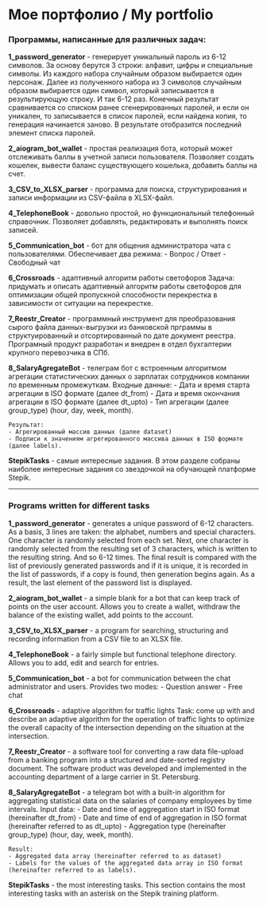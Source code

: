 # Мое портфолио / My portfolio

<h3>Программы, написанные для различных задач:</h3>

<b>1_password_generator</b> - генерирует уникальный пароль из 6-12 символов.
    За основу берутся 3 строки: алфавит, цифры и специальные символы. 
    Из каждого набора случайным образом выбирается один персонаж. 
    Далее из полученного набора из 3 символов случайным образом выбирается один символ, который записывается в результирующую строку. 
    И так 6-12 раз. Конечный результат сравнивается со списком ранее сгенерированных паролей, и если он уникален, то записывается в список паролей, если найдена копия, то генерация начинается заново.
    В результате отобразится последний элемент списка паролей.

<b>2_aiogram_bot_wallet</b> - простая реализация бота, который может отслеживать баллы в учетной записи пользователя. 
    Позволяет создать кошелек, вывести баланс существующего кошелька, добавить баллы на счет.

<b>3_CSV_to_XLSX_parser</b> - программа для поиска, структурирования и записи информации из CSV-файла в XLSX-файл.

<b>4_TelephoneBook</b> - довольно простой, но функциональный телефонный справочник. 
    Позволяет добавлять, редактировать и выполнять поиск записей.

<b>5_Communication_bot</b> - бот для общения администратора чата с пользователями.
    Обеспечивает два режима:
    - Вопрос / Ответ
    - Свободный чат

<b>6_Crossroads</b> - адаптивный алгоритм работы светофоров
    Задача:
        придумать и описать адаптивный алгоритм работы светофоров для оптимизации общей пропускной способности перекрестка в зависимости от ситуации на перекрестке.    

<b>7_Reestr_Creator</b> - программный инструмент для преобразования сырого файла данных-выгрузки из банковской прграммы в      структуированный и отсортированный по дате документ реестра. 
    Програмный продукт разработан и внедрен в отдел бухгалтерии крупного перевозчика в СПб.   
    
<b>8_SalaryAgregateBot</b> - телеграм бот с встроенным алгоритмом агрегации статистических данных о зарплатах сотрудников компании по временным промежуткам.
	Входные данные:
	- Дата и время старта агрегации в ISO формате (далее dt_from)
	- Дата и время окончания агрегации в ISO формате (далее dt_upto)
	- Тип агрегации (далее group_type) (hour, day, week, month).

	Результат:
	- Агрегированный массив данных (далее dataset)
	- Подписи к значениям агрегированного массива данных в ISO формате (далее labels).        

<b>StepikTasks</b> - самые интересные задания. 
    В этом разделе собраны наиболее интересные задания со звездочкой на обучающей платформе Stepik.

---------------------------------------------------------------------------------------------------------------------------------------------------------

<h3>Programs written for different tasks</h3>

<b>1_password_generator</b> - generates a unique password of 6-12 characters.
    As a basis, 3 lines are taken: the alphabet, numbers and special characters. 
    One character is randomly selected from each set. 
    Next, one character is randomly selected from the resulting set of 3 characters, which is written to the resulting string. 
    And so 6-12 times. 
    The final result is compared with the list of previously generated passwords and if it is unique, it is recorded in the list of passwords, if a copy is found, then generation begins again.
    As a result, the last element of the password list is displayed.

<b>2_aiogram_bot_wallet</b> - a simple blank for a bot that can keep track of points on the user account. 
    Allows you to create a wallet, withdraw the balance of the existing wallet, add points to the account.

<b>3_CSV_to_XLSX_parser</b> - a program for searching, structuring and recording information from a CSV file to an XLSX file.

<b>4_TelephoneBook</b> - a fairly simple but functional telephone directory. 
    Allows you to add, edit and search for entries.

<b>5_Communication_bot</b> - a bot for communication between the chat administrator and users.
    Provides two modes:
    - Question answer
    - Free chat    

<b>6_Crossroads</b> - adaptive algorithm for traffic lights
    Task:
        come up with and describe an adaptive algorithm for the operation of traffic lights to optimize the overall capacity of the intersection depending on the situation at the intersection.

<b>7_Reestr_Creator</b> - a software tool for converting a raw data file-upload from a banking program into a structured and date-sorted registry document. 
    The software product was developed and implemented in the accounting department of a large carrier in St. Petersburg.    
    
<b>8_SalaryAgregateBot</b> - a telegram bot with a built-in algorithm for aggregating statistical data on the salaries of company employees by time intervals.
	Input data:
	- Date and time of aggregation start in ISO format (hereinafter dt_from)
	- Date and time of end of aggregation in ISO format (hereinafter referred to as dt_upto)
	- Aggregation type (hereinafter group_type) (hour, day, week, month).

	Result:
	- Aggregated data array (hereinafter referred to as dataset)
	- Labels for the values ​​of the aggregated data array in ISO format (hereinafter referred to as labels).            

<b>StepikTasks</b> - the most interesting tasks. 
    This section contains the most interesting tasks with an asterisk on the Stepik training platform.
